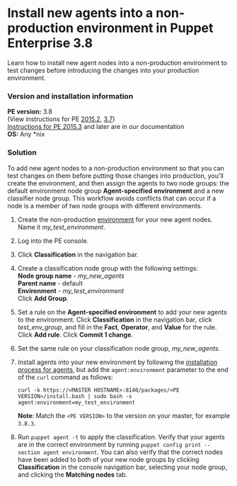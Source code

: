 # Install new agents into a non-production environment in Puppet Enterprise 3.8
<p>Learn how to install new agent nodes into a non-production environment to test changes before introducing the changes into your production environment.</p>
<h3 id="version-and-installation-information">Version and installation information</h3>
<p><strong>PE version:</strong> 3.8<br>(View instructions for PE <a href="https://support.puppet.com/hc/en-us/articles/215638898">2015.2</a>, <a href="https://support.puppet.com/hc/en-us/articles/215729597">3.7</a>)<br><a href="https://github.com/puppetlabs/docs-archive/blob/main/pe/2015.3/console_classes_groups_environment_override.md" target="_self">Instructions for PE 2015.3</a> and later are in our documentation<br><strong>OS:</strong> Any *nix</p>
<h3 id="solution">Solution</h3>
<p>To add new agent nodes to a non-production environment so that you can test changes on them before putting those changes into production, you'll create the environment, and then assign the agents to two node groups: the default environment node group <strong>Agent-specified environment</strong> and a new classifier node group. This workflow avoids conflicts that can occur if a node is a member of two node groups with different environments.</p>
<ol style="list-style-type: decimal;">
<li>
<p>Create the non-production <a href="https://github.com/puppetlabs/docs-archive/blob/main/puppet/3.8/environments_creating.markdown">environment</a> for your new agent nodes. Name it <em>my_test_environment</em>.</p>
</li>
<li>
<p>Log into the PE console.</p>
</li>
<li>
<p>Click <strong>Classification</strong> in the navigation bar.</p>
</li>
<li>
<p>Create a classification node group with the following settings:<br><strong>Node group name</strong> - <em>my_new_agents</em><br><strong>Parent name</strong> - default<br><strong>Environment</strong> - <em>my_test_environment</em><br>Click <strong>Add Group</strong>.</p>
</li>
<li>
<p>Set a rule on the <strong>Agent-specified environment</strong> to add your new agents to the environment. Click <strong>Classification</strong> in the navigation bar, click <em>test_env_group</em>, and fill in the <strong>Fact</strong>, <strong>Operator</strong>, and <strong>Value</strong> for the rule. Click <strong>Add rule</strong>. Click <strong>Commit 1 change</strong>.</p>
</li>
<li>
<p>Set the same rule on your classification node group, <em>my_new_agents</em>.</p>
</li>
<li>
<p>Install agents into your new environment by following the <a href="https://github.com/puppetlabs/docs-archive/blob/main/pe/3.8/install_agents.markdown">installation process for agents</a>, but add the <code>agent:environment</code> parameter to the end of the <code>curl</code> command as follows:</p>
<p><code>curl -k https://&lt;MASTER HOSTNAME&gt;:8140/packages/&lt;PE VERSION&gt;/install.bash | sudo bash -s agent:environment=my_test_environment</code></p>
<p><strong>Note</strong>: Match the <code>&lt;PE VERSION&gt;</code> to the version on your master, for example <code>3.8.3</code>.</p>
</li>
<li>
<p>Run <code>puppet agent -t</code> to apply the classification. Verify that your agents are in the correct environment by running <code>puppet config print --section agent environment</code>. You can also verify that the correct nodes have been added to both of your new node groups by clicking <strong>Classification</strong> in the console navigation bar, selecting your node group, and clicking the <strong>Matching nodes</strong> tab.</p>
</li>
</ol>
